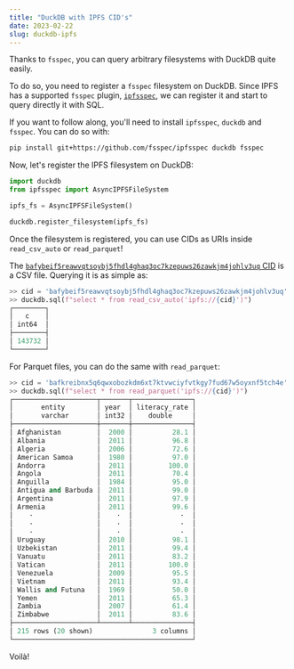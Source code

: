 ```yaml
---
title: "DuckDB with IPFS CID's"
date: 2023-02-22
slug: duckdb-ipfs
---
```


Thanks to `fsspec`, you can query arbitrary filesystems with DuckDB quite easily.

To do so, you need to register a `fsspec` filesystem on DuckDB. Since IPFS has a supported `fsspec` plugin, [`ipfsspec`](https://github.com/fsspec/ipfsspec), we can register it and start to query directly it with SQL.

If you want to follow along, you'll need to install `ipfsspec`,  `duckdb` and `fsspec`. You can do so with:

```bash
pip install git+https://github.com/fsspec/ipfsspec duckdb fsspec
```

Now, let's register the IPFS filesystem on DuckDB:

```python
import duckdb
from ipfsspec import AsyncIPFSFileSystem

ipfs_fs = AsyncIPFSFileSystem()

duckdb.register_filesystem(ipfs_fs)
```

Once the filesystem is registered, you can use CIDs as URIs inside `read_csv_auto` or `read_parquet`!

The [`bafybeif5reawvqtsoybj5fhdl4ghaq3oc7kzepuws26zawkjm4johlv3uq` CID](https://bafybeif5reawvqtsoybj5fhdl4ghaq3oc7kzepuws26zawkjm4johlv3uq.ipfs.w3s.link/) is a CSV file. Querying it is as simple as:

```python
>> cid = 'bafybeif5reawvqtsoybj5fhdl4ghaq3oc7kzepuws26zawkjm4johlv3uq'
>> duckdb.sql(f"select * from read_csv_auto('ipfs://{cid}')")
┌────────┐
│   c    │
│ int64  │
├────────┤
│ 143732 │
└────────┘
```

For Parquet files, you can do the same with `read_parquet`:

```python
>> cid = 'bafkreibnx5q6qwxobozkdm6xt7ktvwciyfvtkgy7fud67w5oyxnf5tch4e'
>> duckdb.sql(f"select * from read_parquet('ipfs://{cid}')")
┌─────────────────────┬───────┬───────────────┐
│       entity        │ year  │ literacy_rate │
│       varchar       │ int32 │    double     │
├─────────────────────┼───────┼───────────────┤
│ Afghanistan         │  2000 │          28.1 │
│ Albania             │  2011 │          96.8 │
│ Algeria             │  2006 │          72.6 │
│ American Samoa      │  1980 │          97.0 │
│ Andorra             │  2011 │         100.0 │
│ Angola              │  2011 │          70.4 │
│ Anguilla            │  1984 │          95.0 │
│ Antigua and Barbuda │  2011 │          99.0 │
│ Argentina           │  2011 │          97.9 │
│ Armenia             │  2011 │          99.6 │
│    ·                │    ·  │            ·  │
│    ·                │    ·  │            ·  │
│    ·                │    ·  │            ·  │
│ Uruguay             │  2010 │          98.1 │
│ Uzbekistan          │  2011 │          99.4 │
│ Vanuatu             │  2011 │          83.2 │
│ Vatican             │  2011 │         100.0 │
│ Venezuela           │  2009 │          95.5 │
│ Vietnam             │  2011 │          93.4 │
│ Wallis and Futuna   │  1969 │          50.0 │
│ Yemen               │  2011 │          65.3 │
│ Zambia              │  2007 │          61.4 │
│ Zimbabwe            │  2011 │          83.6 │
├─────────────────────┴───────┴───────────────┤
│ 215 rows (20 shown)               3 columns │
└─────────────────────────────────────────────┘
```

Voilà!
